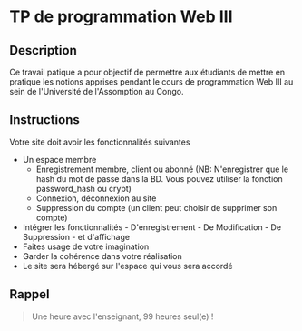 # TP de programmation Web III

## Description

Ce travail patique a pour objectif de permettre aux étudiants de mettre en pratique les notions apprises pendant le cours de programmation Web III au sein de l'Université de l'Assomption au Congo.

## Instructions

Votre site doit avoir les fonctionnalités suivantes
* Un espace membre
  - Enregistrement membre, client ou abonné (NB: N'enregistrer que le hash du mot de passe dans la BD. Vous pouvez utiliser la fonction password_hash ou crypt)
  - Connexion, déconnexion au site
  - Suppression du compte (un client peut choisir de supprimer son compte)
* Intégrer les fonctionnalités
      - D'enregistrement
      - De Modification
      - De Suppression
      - et d'affichage
* Faites usage de votre imagination
* Garder la cohérence dans votre réalisation
* Le site sera hébergé sur l'espace qui vous sera accordé 

## Rappel
> Une heure avec l'enseignant, 99 heures seul(e) !
